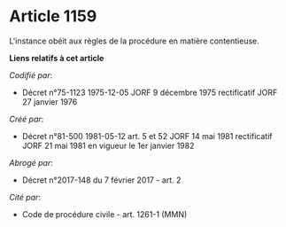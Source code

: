 # Article 1159

L'instance obéit aux règles de la procédure en matière contentieuse.

**Liens relatifs à cet article**

_Codifié par_:

  - Décret n°75-1123 1975-12-05 JORF 9 décembre 1975 rectificatif JORF 27 janvier 1976

_Créé par_:

  - Décret n°81-500 1981-05-12 art. 5 et 52 JORF 14 mai 1981 rectificatif JORF 21 mai 1981 en vigueur le 1er janvier 1982

_Abrogé par_:

  - Décret n°2017-148 du 7 février 2017 - art. 2

_Cité par_:

  - Code de procédure civile - art. 1261-1 (MMN)
